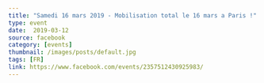 ```yaml
---
title: "Samedi 16 mars 2019 - Mobilisation total le 16 mars a Paris !"
type: event
date:  2019-03-12
source: facebook
category: [events]
thumbnail: /images/posts/default.jpg
tags: [FR]
link: https://www.facebook.com/events/2357512430925983/
---
```

